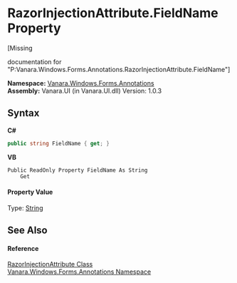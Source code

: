 # RazorInjectionAttribute.FieldName Property 
 

\[Missing <summary> documentation for "P:Vanara.Windows.Forms.Annotations.RazorInjectionAttribute.FieldName"\]

**Namespace:**&nbsp;<a href="600255aa-5477-7018-00f3-14fce5adebc9">Vanara.Windows.Forms.Annotations</a><br />**Assembly:**&nbsp;Vanara.UI (in Vanara.UI.dll) Version: 1.0.3

## Syntax

**C#**<br />
``` C#
public string FieldName { get; }
```

**VB**<br />
``` VB
Public ReadOnly Property FieldName As String
	Get
```


#### Property Value
Type: <a href="http://msdn2.microsoft.com/en-us/library/s1wwdcbf" target="_blank">String</a>

## See Also


#### Reference
<a href="85096ffc-1741-c312-d70d-e7d410218d6a">RazorInjectionAttribute Class</a><br /><a href="600255aa-5477-7018-00f3-14fce5adebc9">Vanara.Windows.Forms.Annotations Namespace</a><br />